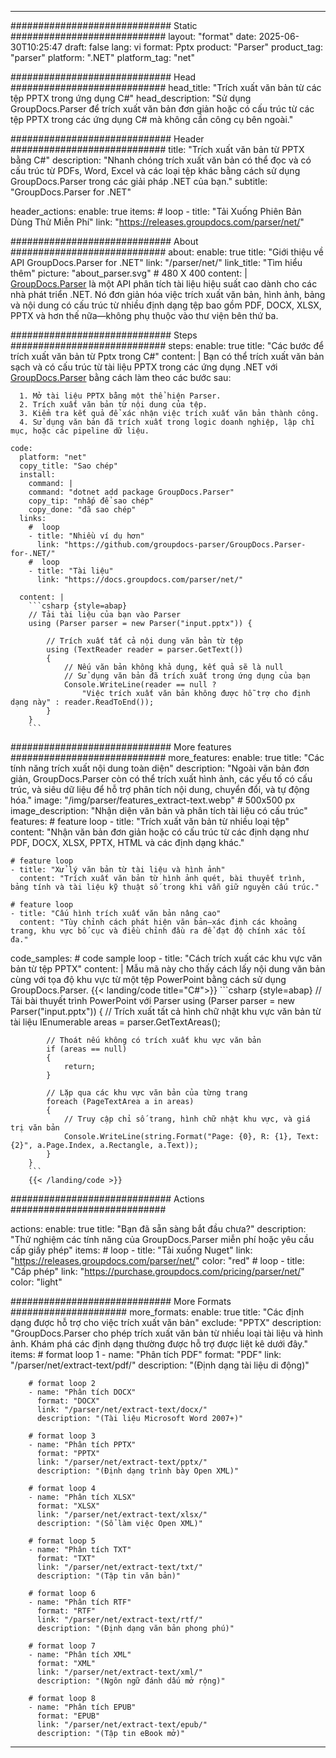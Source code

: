


---
############################# Static ############################
layout: "format"
date:  2025-06-30T10:25:47
draft: false
lang: vi
format: Pptx
product: "Parser"
product_tag: "parser"
platform: ".NET"
platform_tag: "net"

############################# Head ############################
head_title: "Trích xuất văn bản từ các tệp PPTX trong ứng dụng C#"
head_description: "Sử dụng GroupDocs.Parser để trích xuất văn bản đơn giản hoặc có cấu trúc từ các tệp PPTX trong các ứng dụng C# mà không cần công cụ bên ngoài."

############################# Header ############################
title: "Trích xuất văn bản từ PPTX bằng C#" 
description: "Nhanh chóng trích xuất văn bản có thể đọc và có cấu trúc từ PDFs, Word, Excel và các loại tệp khác bằng cách sử dụng GroupDocs.Parser trong các giải pháp .NET của bạn."
subtitle: "GroupDocs.Parser for .NET" 

header_actions:
  enable: true
  items:
    #  loop
    - title: "Tải Xuống Phiên Bản Dùng Thử Miễn Phí"
      link: "https://releases.groupdocs.com/parser/net/"
      
############################# About ############################
about:
    enable: true
    title: "Giới thiệu về API GroupDocs.Parser for .NET"
    link: "/parser/net/"
    link_title: "Tìm hiểu thêm"
    picture: "about_parser.svg" # 480 X 400
    content: |
       [GroupDocs.Parser](/parser/net/) là một API phân tích tài liệu hiệu suất cao dành cho các nhà phát triển .NET. Nó đơn giản hóa việc trích xuất văn bản, hình ảnh, bảng và nội dung có cấu trúc từ nhiều định dạng tệp bao gồm PDF, DOCX, XLSX, PPTX và hơn thế nữa—không phụ thuộc vào thư viện bên thứ ba.

############################# Steps ############################
steps:
    enable: true
    title: "Các bước để trích xuất văn bản từ Pptx trong C#"
    content: |
      Bạn có thể trích xuất văn bản sạch và có cấu trúc từ tài liệu PPTX trong các ứng dụng .NET với [GroupDocs.Parser](/parser/net/) bằng cách làm theo các bước sau:
      
      1. Mở tài liệu PPTX bằng một thể hiện Parser.
      2. Trích xuất văn bản từ nội dung của tệp.
      3. Kiểm tra kết quả để xác nhận việc trích xuất văn bản thành công.
      4. Sử dụng văn bản đã trích xuất trong logic doanh nghiệp, lập chỉ mục, hoặc các pipeline dữ liệu.
   
    code:
      platform: "net"
      copy_title: "Sao chép"
      install:
        command: |
        command: "dotnet add package GroupDocs.Parser"
        copy_tip: "nhấp để sao chép"
        copy_done: "đã sao chép"
      links:
        #  loop
        - title: "Nhiều ví dụ hơn"
          link: "https://github.com/groupdocs-parser/GroupDocs.Parser-for-.NET/"
        #  loop
        - title: "Tài liệu"
          link: "https://docs.groupdocs.com/parser/net/"
          
      content: |
        ```csharp {style=abap}
        // Tải tài liệu của bạn vào Parser
        using (Parser parser = new Parser("input.pptx")) {

            // Trích xuất tất cả nội dung văn bản từ tệp
            using (TextReader reader = parser.GetText()) 
            {
                // Nếu văn bản không khả dụng, kết quả sẽ là null
                // Sử dụng văn bản đã trích xuất trong ứng dụng của bạn
                Console.WriteLine(reader == null ? 
                    "Việc trích xuất văn bản không được hỗ trợ cho định dạng này" : reader.ReadToEnd());
            }
        }
        ```  

############################# More features ############################
more_features:
  enable: true
  title: "Các tính năng trích xuất nội dung toàn diện"
  description: "Ngoài văn bản đơn giản, GroupDocs.Parser còn có thể trích xuất hình ảnh, các yếu tố có cấu trúc, và siêu dữ liệu để hỗ trợ phân tích nội dung, chuyển đổi, và tự động hóa."
  image: "/img/parser/features_extract-text.webp" # 500x500 px
  image_description: "Nhận diện văn bản và phân tích tài liệu có cấu trúc"
  features:
    # feature loop
    - title: "Trích xuất văn bản từ nhiều loại tệp"
      content: "Nhận văn bản đơn giản hoặc có cấu trúc từ các định dạng như PDF, DOCX, XLSX, PPTX, HTML và các định dạng khác."

    # feature loop
    - title: "Xử lý văn bản từ tài liệu và hình ảnh"
      content: "Trích xuất văn bản từ hình ảnh quét, bài thuyết trình, bảng tính và tài liệu kỹ thuật số trong khi vẫn giữ nguyên cấu trúc."

    # feature loop
    - title: "Cấu hình trích xuất văn bản nâng cao"
      content: "Tùy chỉnh cách phát hiện văn bản—xác định các khoảng trang, khu vực bố cục và điều chỉnh đầu ra để đạt độ chính xác tối đa."
      
  code_samples:
    # code sample loop
    - title: "Cách trích xuất các khu vực văn bản từ tệp PPTX"
      content: |
        Mẫu mã này cho thấy cách lấy nội dung văn bản cùng với tọa độ khu vực từ một tệp PowerPoint bằng cách sử dụng GroupDocs.Parser.
        {{< landing/code title="C#">}}
        ```csharp {style=abap}
        //  Tải bài thuyết trình PowerPoint với Parser
        using (Parser parser = new Parser("input.pptx"))
        {
            // Trích xuất tất cả hình chữ nhật khu vực văn bản từ tài liệu
            IEnumerable<PageTextArea> areas = parser.GetTextAreas();

            // Thoát nếu không có trích xuất khu vực văn bản
            if (areas == null)
            {
                return;
            }

            // Lặp qua các khu vực văn bản của từng trang
            foreach (PageTextArea a in areas)
            {
                // Truy cập chỉ số trang, hình chữ nhật khu vực, và giá trị văn bản
                Console.WriteLine(string.Format("Page: {0}, R: {1}, Text: {2}", a.Page.Index, a.Rectangle, a.Text));
            }
        }
        ```
        {{< /landing/code >}}


############################# Actions ############################

actions:
  enable: true
  title: "Bạn đã sẵn sàng bắt đầu chưa?"
  description: "Thử nghiệm các tính năng của GroupDocs.Parser miễn phí hoặc yêu cầu cấp giấy phép"
  items:
    #  loop
    - title: "Tải xuống Nuget"
      link: "https://releases.groupdocs.com/parser/net/"
      color: "red"
        #  loop
    - title: "Cấp phép"
      link: "https://purchase.groupdocs.com/pricing/parser/net/"
      color: "light"


############################# More Formats #####################
more_formats:
    enable: true
    title: "Các định dạng được hỗ trợ cho việc trích xuất văn bản"
    exclude: "PPTX"
    description: "GroupDocs.Parser cho phép trích xuất văn bản từ nhiều loại tài liệu và hình ảnh. Khám phá các định dạng thường được hỗ trợ được liệt kê dưới đây."
    items: 
        # format loop 1
        - name: "Phân tích PDF"
          format: "PDF"
          link: "/parser/net/extract-text/pdf/"
          description: "(Định dạng tài liệu di động)"
          
        # format loop 2
        - name: "Phân tích DOCX"
          format: "DOCX"
          link: "/parser/net/extract-text/docx/"
          description: "(Tài liệu Microsoft Word 2007+)"
          
        # format loop 3
        - name: "Phân tích PPTX"
          format: "PPTX"
          link: "/parser/net/extract-text/pptx/"
          description: "(Định dạng trình bày Open XML)"
          
        # format loop 4
        - name: "Phân tích XLSX"
          format: "XLSX"
          link: "/parser/net/extract-text/xlsx/"
          description: "(Sổ làm việc Open XML)"
          
        # format loop 5
        - name: "Phân tích TXT"
          format: "TXT"
          link: "/parser/net/extract-text/txt/"
          description: "(Tập tin văn bản)"
          
        # format loop 6
        - name: "Phân tích RTF"
          format: "RTF"
          link: "/parser/net/extract-text/rtf/"
          description: "(Định dạng văn bản phong phú)"
          
        # format loop 7
        - name: "Phân tích XML"
          format: "XML"
          link: "/parser/net/extract-text/xml/"
          description: "(Ngôn ngữ đánh dấu mở rộng)"
          
        # format loop 8
        - name: "Phân tích EPUB"
          format: "EPUB"
          link: "/parser/net/extract-text/epub/"
          description: "(Tập tin eBook mở)"
         
          

---
